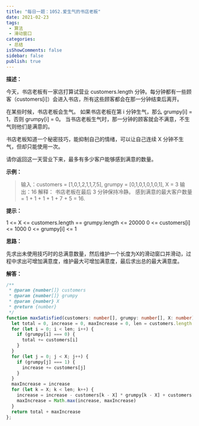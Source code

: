 ```yaml
---
title: "每日一题：1052.爱生气的书店老板"
date: 2021-02-23
tags:
 - 算法
 - 滑动窗口
categories:
 - 总结
isShowComments: false
sidebar: false
publish: true
---
```


**描述：**

今天，书店老板有一家店打算试营业 customers.length 分钟。每分钟都有一些顾客（customers[i]）会进入书店，所有这些顾客都会在那一分钟结束后离开。

在某些时候，书店老板会生气。 如果书店老板在第 i 分钟生气，那么 grumpy[i] = 1，否则 grumpy[i] = 0。 当书店老板生气时，那一分钟的顾客就会不满意，不生气则他们是满意的。

书店老板知道一个秘密技巧，能抑制自己的情绪，可以让自己连续 X 分钟不生气，但却只能使用一次。

请你返回这一天营业下来，最多有多少客户能够感到满意的数量。

**示例：**

> 输入：customers = [1,0,1,2,1,1,7,5], grumpy = [0,1,0,1,0,1,0,1], X = 3
> 输出：16
> 解释：
> 书店老板在最后 3 分钟保持冷静。
> 感到满意的最大客户数量 = 1 + 1 + 1 + 1 + 7 + 5 = 16.

**提示：**

1 <= X <= customers.length == grumpy.length <= 20000
0 <= customers[i] <= 1000
0 <= grumpy[i] <= 1

**思路：**

先求出未使用技巧时的总满意数量，然后维护一个长度为X的滑动窗口并滑动，过程中求出可增加满意度，维护最大可增加满意度，最后求出总的最大满意度。

**解答：**

```typescript
/**
 * @param {number[]} customers
 * @param {number[]} grumpy
 * @param {number} X
 * @return {number}
 */
function maxSatisfied(customers: number[], grumpy: number[], X: number): number {
  let total = 0, increase = 0, maxIncrease = 0, len = customers.length
  for (let i = 0; i < len; i++) {
    if (grumpy[i] === 0) {
      total += customers[i]
    }
  }
  for (let j = 0; j < X; j++) {
    if (grumpy[j] === 1) {
      increase += customers[j]
    }
  }
  maxIncrease = increase
  for (let k = X; k < len; k++) {
    increase = increase - customers[k - X] * grumpy[k - X] + customers[k] * grumpy[k]
    maxIncrease = Math.max(increase, maxIncrease)
  }
  return total + maxIncrease
}; 
```

